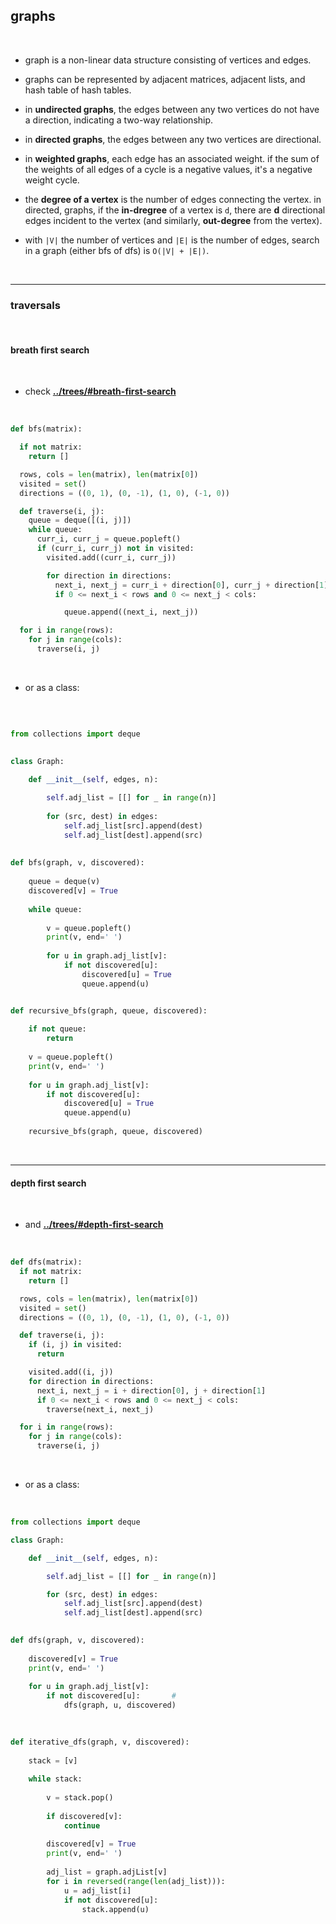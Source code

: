 ## graphs

<br>

* graph is a non-linear data structure consisting of vertices and edges.
  

* graphs can be represented by adjacent matrices, adjacent lists, and hash table of hash tables.

  
* in **undirected graphs**, the edges between any two vertices do not have a direction, indicating a two-way relationship.

  
* in **directed graphs**, the edges between any two vertices are directional.

  
* in **weighted graphs**, each edge has an associated weight. if the sum of the weights of all edges of a cycle is a negative values, it's a negative weight cycle.

  
* the **degree of a vertex** is the number of edges connecting the vertex. in directed, graphs, if the **in-dregree** of a vertex is `d`, there are **d** directional edges incident to the vertex (and similarly, **out-degree** from the vertex).


* with `|V|` the number of vertices and `|E|` is the number of edges, search in a graph (either bfs of dfs) is `O(|V| + |E|)`.

<br>

---

### traversals

<br>

#### breath first search

<br>

* check **[../trees/#breath-first-search](https://github.com/go-outside-labs/master-algorithms-py/blob/master/trees/README.md#tree-traversal-depth-first-search)**

<br>

```python
def bfs(matrix):

  if not matrix:
    return []

  rows, cols = len(matrix), len(matrix[0])
  visited = set()
  directions = ((0, 1), (0, -1), (1, 0), (-1, 0))

  def traverse(i, j):
    queue = deque([(i, j)])
    while queue:
      curr_i, curr_j = queue.popleft()
      if (curr_i, curr_j) not in visited:
        visited.add((curr_i, curr_j))

        for direction in directions:
          next_i, next_j = curr_i + direction[0], curr_j + direction[1]
          if 0 <= next_i < rows and 0 <= next_j < cols:

            queue.append((next_i, next_j))

  for i in range(rows):
    for j in range(cols):
      traverse(i, j)
```

<br>

* or as a class:

<br>

```python

from collections import deque
 

class Graph:

    def __init__(self, edges, n):
 
        self.adj_list = [[] for _ in range(n)]
      
        for (src, dest) in edges:
            self.adj_list[src].append(dest)
            self.adj_list[dest].append(src)
 
 
def bfs(graph, v, discovered):
 
    queue = deque(v)
    discovered[v] = True
 
    while queue:
 
        v = queue.popleft()
        print(v, end=' ')
 
        for u in graph.adj_list[v]:
            if not discovered[u]:
                discovered[u] = True
                queue.append(u)


def recursive_bfs(graph, queue, discovered):
 
    if not queue:
        return
 
    v = queue.popleft()
    print(v, end=' ')
 
    for u in graph.adj_list[v]:
        if not discovered[u]:
            discovered[u] = True
            queue.append(u)
 
    recursive_bfs(graph, queue, discovered)
```

<br>

----

#### depth first search

<br>

* and **[../trees/#depth-first-search](https://github.com/go-outside-labs/master-algorithms-py/blob/master/trees/README.md#tree-traversal-breath-first-search-level-order)**

<br>

```python
def dfs(matrix):
  if not matrix:
    return []

  rows, cols = len(matrix), len(matrix[0])
  visited = set()
  directions = ((0, 1), (0, -1), (1, 0), (-1, 0))

  def traverse(i, j):
    if (i, j) in visited:
      return

    visited.add((i, j))
    for direction in directions:
      next_i, next_j = i + direction[0], j + direction[1]
      if 0 <= next_i < rows and 0 <= next_j < cols:
        traverse(next_i, next_j)

  for i in range(rows):
    for j in range(cols):
      traverse(i, j)
```

<br>

* or as a class:

<br>

```python
from collections import deque

class Graph:

    def __init__(self, edges, n):

        self.adj_list = [[] for _ in range(n)]

        for (src, dest) in edges:
            self.adj_list[src].append(dest)
            self.adj_list[dest].append(src)
 

def dfs(graph, v, discovered):
 
    discovered[v] = True           
    print(v, end=' ')              
 
    for u in graph.adj_list[v]:
        if not discovered[u]:       #
            dfs(graph, u, discovered)
 
 

def iterative_dfs(graph, v, discovered):
 
    stack = [v]
 
    while stack:
 
        v = stack.pop()
 
        if discovered[v]:
            continue
 
        discovered[v] = True
        print(v, end=' ')
 
        adj_list = graph.adjList[v]
        for i in reversed(range(len(adj_list))):
            u = adj_list[i]
            if not discovered[u]:
                stack.append(u)
```
  
